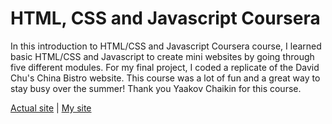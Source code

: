 # HTML, CSS and Javascript Coursera

In this introduction to HTML/CSS and Javascript Coursera course, I learned basic HTML/CSS and Javascript to create mini websites by going through five different modules. For my final project, I coded a replicate of the David Chu's China Bistro website. This course was a lot of fun and a great way to stay busy over the summer! Thank you Yaakov Chaikin for this course. 

[Actual site](https://www.davidchuschinabistro.com/#/) | [My site](https://wangjasmine0525.github.io/HTML-CSS-and-Javascript-Coursera/module5-solution/)
